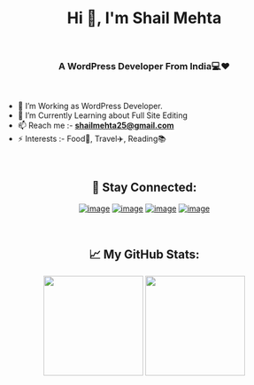 <h1 align="center">Hi 👋, I'm Shail Mehta</h1><br>
<h3 align="center">A WordPress Developer From India💻❤️</h3>

<br>

- 🌱 I’m Working as WordPress Developer.
- 🔭 I’m Currently Learning about Full Site Editing
- 📫 Reach me :-  **shailmehta25@gmail.com**
- ⚡ Interests :-  Food🍔, Travel✈️, Reading📚
<br>

<h2 align="center">📧 Stay Connected:</h2>
<div align="center">
 
[![image](https://img.shields.io/badge/LinkedIn-0077B5?style=for-the-badge&logo=linkedin&logoColor=white)](https://in.linkedin.com/in/shailmehta25)
[![image](https://img.shields.io/badge/-WordPress-blue?style=for-the-badge&logo=wordpress&logoColor=white)](https://profiles.wordpress.org/shailu25/) 
[![image](https://img.shields.io/badge/Github-black?style=for-the-badge&logo=github&logoColor=white)](https://github.com/shail-mehta)
[![image](https://img.shields.io/badge/Gmail-D14836?style=for-the-badge&logo=gmail&logoColor=white)](mailto:shailmehta25@gmail.com)

</div>

<br>

<h2 align="center">📈 My GitHub Stats:</h2>

<p align="center">
    <a href="https://github-readme-stats.vercel.app/api?username=shail-mehta&theme=aura_dark&show_icons=true" target="_blank "><img height="180em" src="https://github-readme-stats.vercel.app/api?username=shail-mehta&theme=aura_dark&show_icons=true" /></a>
    <a href="https://github-readme-stats.vercel.app/api/top-langs/?username=shail-mehta&theme=aura_dark" target="_blank" ><img height="180em" src="https://github-readme-stats.vercel.app/api/top-langs/?username=shail-mehta&theme=aura_dark" /></a>
</p>

<br>
